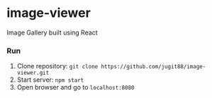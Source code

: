 # image-viewer
Image Gallery built using React

### Run
1. Clone repository:
`git clone https://github.com/jugit88/image-viewer.git`
2. Start server: `npm start`
3. Open browser and go to `localhost:8080`
